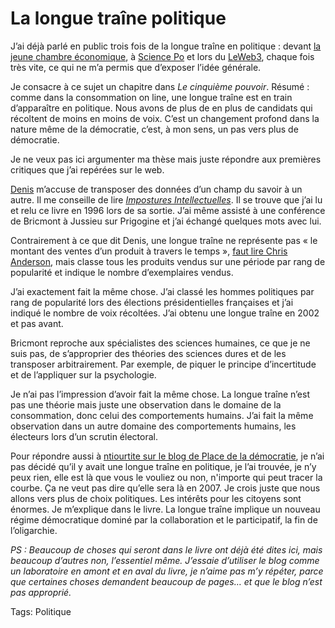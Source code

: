 # La longue traîne politique

J’ai déjà parlé en public trois fois de la longue traîne en politique : devant [la jeune chambre économique](/2006/11/15/avant-premiere/), à [Science Po](/2006/12/05/cinquiemes-matinees-de-l%e2%80%99afcap/) et lors du [LeWeb3](http://www.leweb3.com), chaque fois très vite, ce qui ne m’a permis que d’exposer l’idée générale.

Je consacre à ce sujet un chapitre dans *Le cinquième pouvoir*. Résumé : comme dans la consommation on line, une longue traîne est en train d’apparaître en politique. Nous avons de plus de en plus de candidats qui récoltent de moins en moins de voix. C’est un changement profond dans la nature même de la démocratie, c’est, à mon sens, un pas vers plus de démocratie.

Je ne veux pas ici argumenter ma thèse mais juste répondre aux premières critiques que j’ai repérées sur le web.

[Denis](http://www.balencourt.com/com/index.php/2006/12/12/279-leweb3-internet-et-la-democratie) m’accuse de transposer des données d’un champ du savoir à un autre. Il me conseille de lire [*Impostures Intellectuelles*](http://www.amazon.fr/Impostures-intellectuelles-Sokal-Bricmont-J/dp/2253942766). Il se trouve que j’ai lu et relu ce livre en 1996 lors de sa sortie. J’ai même assisté à une conférence de Bricmont à Jussieu sur Prigogine et j’ai échangé quelques mots avec lui.

Contrairement à ce que dit Denis, une longue traîne ne représente pas « le montant des ventes d’un produit à travers le temps », [faut lire Chris Anderson](http://www.thelongtail.com/), mais classe tous les produits vendus sur une période par rang de popularité et indique le nombre d’exemplaires vendus.

J’ai exactement fait la même chose. J’ai classé les hommes politiques par rang de popularité lors des élections présidentielles françaises et j’ai indiqué le nombre de voix récoltées. J’ai obtenu une longue traîne en 2002 et pas avant.

Bricmont reproche aux spécialistes des sciences humaines, ce que je ne suis pas, de s’approprier des théories des sciences dures et de les transposer arbitrairement. Par exemple, de piquer le principe d’incertitude et de l’appliquer sur la psychologie.

Je n’ai pas l’impression d’avoir fait la même chose. La longue traîne n’est pas une théorie mais juste une observation dans le domaine de la consommation, donc celui des comportements humains. J’ai fait la même observation dans un autre domaine des comportements humains, les électeurs lors d’un scrutin électoral.

Pour répondre aussi à [ntiourtite sur le blog de Place de la démocratie](http://xmo.blogs.com/pdld/2006/12/leweb3_thierry__1.html), je n’ai pas décidé qu’il y avait une longue traîne en politique, je l’ai trouvée, je n’y peux rien, elle est là que vous le vouliez ou non, n'importe qui peut tracer la courbe. Ça ne veut pas dire qu’elle sera là en 2007. Je crois juste que nous allons vers plus de choix politiques. Les intérêts pour les citoyens sont énormes. Je m’explique dans le livre. La longue traîne implique un nouveau régime démocratique dominé par la collaboration et le participatif, la fin de l’oligarchie.

*PS : Beaucoup de choses qui seront dans le livre ont déjà été dites ici, mais beaucoup d’autres non, l’essentiel même. J’essaie d’utiliser le blog comme un laboratoire en amont et en aval du livre, je n’aime pas m’y répéter, parce que certaines choses demandent beaucoup de pages… et que le blog n’est pas approprié.*

Tags: Politique